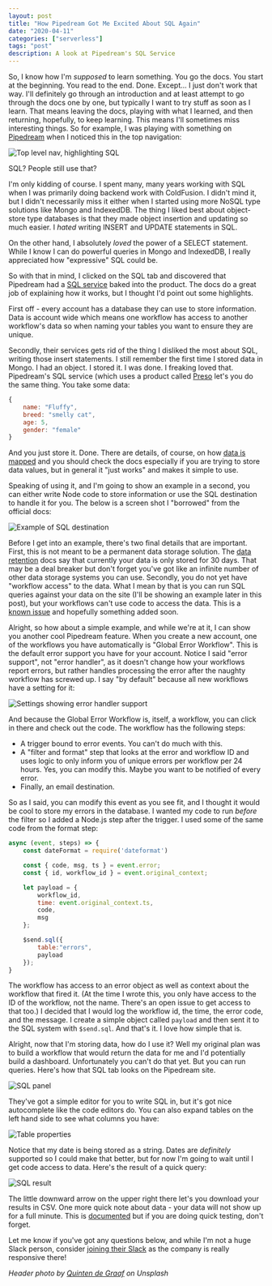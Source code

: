 ```yaml
---
layout: post
title: "How Pipedream Got Me Excited About SQL Again"
date: "2020-04-11"
categories: ["serverless"]
tags: "post"
description: A look at Pipedream's SQL Service
---
```


So, I know how I'm *supposed* to learn something. You go the docs. You start at the beginning. You read to the end. Done. Except... I just don't work that way. I'll definitely go through an introduction and at least attempt to go through the docs one by one, but typically I want to try stuff as soon as I learn. That means leaving the docs, playing with what I learned, and then returning, hopefully, to keep learning. This means I'll sometimes miss interesting things. So for example, I was playing with something on [Pipedream](https://pipedream.com/) when I noticed this in the top navigation:

<p>
<img src="https://static.raymondcamden.com/images/2020/04/sql1.png" alt="Top level nav, highlighting SQL" class="lazyload imgborder imgcenter">
</p>

SQL? People still use that? 

I'm only kidding of course. I spent many, many years working with SQL when I was primarily doing backend work with ColdFusion. I didn't mind it, but I didn't necessarily miss it either when I started using more NoSQL type solutions like Mongo and IndexedDB. The thing I liked best about object-store type databases is that they made object insertion and updating so much easier. I *hated* writing INSERT and UPDATE statements in SQL.

On the other hand, I absolutely *loved* the power of a SELECT statement. While I know I can do powerful queries in Mongo and IndexedDB, I really appreciated how "expressive" SQL could be. 

So with that in mind, I clicked on the SQL tab and discovered that Pipedream had a [SQL service](https://docs.pipedream.com/destinations/sql/#adding-a-sql-destination) baked into the product. The docs do a great job of explaining how it works, but I thought I'd point out some highlights. 

First off - every account has a database they can use to store information. Data is account wide which means one workflow has access to another workflow's data so when naming your tables you want to ensure they are unique. 

Secondly, their services gets rid of the thing I disliked the most about SQL, writing those insert statements. I still remember the first time I stored data in Mongo. I had an object. I stored it. I was done. I freaking loved that. Pipedream's SQL service (which uses a product called [Preso](https://prestodb.io/) let's you do the same thing. You take some data:

```js
{
	name: "Fluffy",
	breed: "smelly cat",
	age: 5,
	gender: "female"
}
```

And you just store it. Done. There are details, of course, on how [data is mapped](https://docs.pipedream.com/destinations/sql/#what-happens-when-you-send-data-to-a-sql-destination) and you should check the docs especially if you are trying to store data values, but in general it "just works" and makes it simple to use.

Speaking of using it, and I'm going to show an example in a second, you can either write Node code to store information or use the SQL destination to handle it for you. The below is a screen shot I "borrowed" from the official docs:

<img src="https://static.raymondcamden.com/images/2020/04/sql2.png" alt="Example of SQL destination" class="lazyload imgborder imgcenter">

Before I get into an example, there's two final details that are important. First, this is not meant to be a permanent data storage solution. The [data retention](https://docs.pipedream.com/destinations/sql/#data-retention) docs say that currently your data is only stored for 30 days. That may be a deal breaker but don't forget you've got like an infinite number of other data storage systems you can use. Secondly, you do not yet have "workflow access" to the data. What I mean by that is you can run SQL queries against your data on the site (I'll be showing an example later in this post), but your workflows can't use code to access the data. This is a [known issue](https://github.com/PipedreamHQ/roadmap/issues/3) and hopefully something added soon. 

Alright, so how about a simple example, and while we're at it, I can show you another cool Pipedream feature. When you create a new account, one of the workflows you have automatically is "Global Error Workflow". This is the default error support you have for your account. Notice I said "error support", not "error handler", as it doesn't change how your workflows report errors, but rather handles processing the error after the naughty workflow has screwed up. I say "by default" because all new workflows have a setting for it:

<img src="https://static.raymondcamden.com/images/2020/04/sql3.png" alt="Settings showing error handler support" class="lazyload imgborder imgcenter">

And because the Global Error Workflow is, itself, a workflow, you can click in there and check out the code. The workflow has the following steps:

* A trigger bound to error events. You can't do much with this.
* A "filter and format" step that looks at the error and workflow ID and uses logic to only inform you of unique errors per workflow per 24 hours. Yes, you can modify this. Maybe you want to be notified of every error. 
* Finally, an email destination. 
  
So as I said, you can modify this event as you see fit, and I thought it would be cool to store my errors in the database. I wanted my code to run *before* the filter so I added a Node.js step after the trigger. I used some of the same code from the format step:

```js
async (event, steps) => {
	const dateFormat = require('dateformat')

	const { code, msg, ts } = event.error;
	const { id, workflow_id } = event.original_context;

	let payload = {
		workflow_id, 
		time: event.original_context.ts,
		code, 
		msg
	};

	$send.sql({
		table:"errors",
		payload  
	});
}
```

The workflow has access to an error object as well as context about the workflow that fired it. (At the time I wrote this, you only have access to the ID of the workflow, not the name. There's an open issue to get access to that too.) I decided that I would log the workflow id, the time, the error code, and the message. I create a simple object called `payload` and then sent it to the SQL system with `$send.sql`. And that's it. I love how simple that is.

Alright, now that I'm storing data, how do I use it? Well my original plan was to build a workflow that would return the data for me and I'd potentially build a dashboard. Unfortunately you can't do that yet. But you can run queries. Here's how that SQL tab looks on the Pipedream site.

<img src="https://static.raymondcamden.com/images/2020/04/sql4.png" alt="SQL panel" class="lazyload imgborder imgcenter">

They've got a simple editor for you to write SQL in, but it's got nice autocomplete like the code editors do. You can also expand tables on the left hand side to see what columns you have:

<img src="https://static.raymondcamden.com/images/2020/04/sql5.png" alt="Table properties" class="lazyload imgborder imgcenter">

Notice that my date is being stored as a string. Dates are *definitely* supported so I could make that better, but for now I'm going to wait until I get code access to data. Here's the result of a quick query:

<img src="https://static.raymondcamden.com/images/2020/04/sql6.png" alt="SQL result" class="lazyload imgborder imgcenter">

The little downward arrow on the upper right there let's you download your results in CSV. One more quick note about data - your data will not show up for a full minute. This is [documented](https://docs.pipedream.com/destinations/sql/#what-happens-when-you-send-data-to-a-sql-destination) but if you are doing quick testing, don't forget. 

Let me know if you've got any questions below, and while I'm not a huge Slack person, consider [joining their Slack](https://pipedream.com/community) as the company is really responsive there!

<i>Header photo by <a href="https://unsplash.com/@quinten149?utm_source=unsplash&utm_medium=referral&utm_content=creditCopyText">Quinten de Graaf</a> on Unsplash</i>
